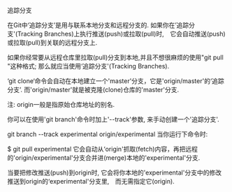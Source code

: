 追踪分支

在Git中‘追踪分支’是用与联系本地分支和远程分支的. 如果你在’追踪分支'(Tracking Branches)上执行推送(push)或拉取(pull)时,　它会自动推送(push)或拉取(pull)到关联的远程分支上.

如果你经常要从远程仓库里拉取(pull)分支到本地,并且不想很麻烦的使用"git pull "这种格式; 那么就应当使用‘追踪分支'(Tracking Branches).

‘git clone‘命令会自动在本地建立一个'master'分支，它是'origin/master'的‘追踪分支’. 而'origin/master'就是被克隆(clone)仓库的'master'分支.

注: origin一般是指原始仓库地址的别名.

你可以在使用'git branch'命令时加上'--track'参数, 来手动创建一个'追踪分支'.

git branch --track experimental origin/experimental
当你运行下命令时:

$ git pull experimental
它会自动从‘origin'抓取(fetch)内容，再把远程的'origin/experimental'分支合并进(merge)本地的'experimental'分支.

当要把修改推送(push)到origin时, 它会将你本地的'experimental'分支中的修改推送到origin的‘experimental'分支里,　而无需指定它(origin).